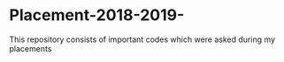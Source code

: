 # Placement-2018-2019-
This repository consists of important codes which were asked during my placements
